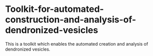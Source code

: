 # Toolkit-for-automated-construction-and-analysis-of-dendronized-vesicles
This is a toolkit which enables the automated creation and analysis of dendronized vesicles.
